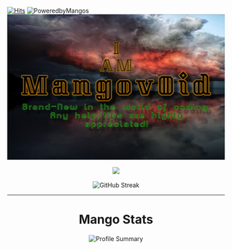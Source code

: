 [![Hits](https://hits.seeyoufarm.com/api/count/incr/badge.svg?url=https%3A%2F%2Fgithub.com%2FMangov0id%2FMangov0id&count_bg=%23457B1C&title_bg=%23555555&icon=postwoman.svg&icon_color=%23E7E7E7&title=Hits&edge_flat=false)](https://hits.seeyoufarm.com) ![PoweredbyMangos](https://img.shields.io/badge/%F0%9F%A5%AD%20Powered%20By-Mangos-orange?labelColor=2c2c2e)
![Banner](https://github.com/Mangov0id/Mangov0id/raw/main/ghbanner.png)
<p align="center">
<img src="https://readme-typing-svg.herokuapp.com?font=Nova+Square&size=28&color=A05813&center=true&width=500&lines=Hello%2C+I+am+Mangov0id;Amateur+front-end+adventurer;Tips%2Fadvice+always+appreciated;Currently+learning+Python"> 
<!-- #Google Font- Nova Square|#A05813FF color code -->
</p> 
<p align="center">
    <img alt="GitHub Streak" src="https://github-readme-streak-stats.herokuapp.com?user=Mangov0id&theme=noctis-minimus&date_format=n%2Fj%5B%2FY%5D"/>
</p>

---

<h1 align="center">Mango Stats</h1>
<p align="center">
<img alt="Profile Summary" src="https://github-profile-summary-cards.vercel.app/api/cards/profile-details?username=Mangov0id&theme=gruvbox"
</p> 
<!--
**Mangov0id/Mangov0id** is a ✨ _special_ ✨ repository because its `README.md` (this file) appears on your GitHub profile.

Here are some ideas to get you started:

- 🔭 I’m currently working on ...
- 🌱 I’m currently learning ...
- 👯 I’m looking to collaborate on ...
- 🤔 I’m looking for help with ...
- 💬 Ask me about ...
- 📫 How to reach me: ...
- 😄 Pronouns: ...
- ⚡ Fun fact: ...
-->
